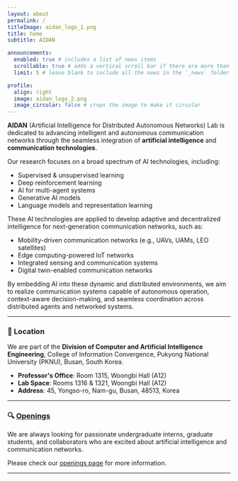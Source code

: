 ```yaml
---
layout: about
permalink: /
titleImage: aidan_logo_1.png
title: home
subtitle: AIDAN

announcements:
  enabled: true # includes a list of news items
  scrollable: true # adds a vertical scroll bar if there are more than 3 news items
  limit: 5 # leave blank to include all the news in the `_news` folder

profile:
  align: right
  image: aidan_logo_2.png
  image_circular: false # crops the image to make it circular
---
```


**AIDAN** (Artificial Intelligence for Distributed Autonomous Networks) Lab is dedicated to advancing intelligent and autonomous communication networks through the seamless integration of **artificial intelligence** and **communication technologies**.

Our research focuses on a broad spectrum of AI technologies, including:

- Supervised & unsupervised learning
- Deep reinforcement learning
- AI for multi-agent systems
- Generative AI models
- Language models and representation learning

These AI technologies are applied to develop adaptive and decentralized intelligence for next-generation communication networks, such as:

- Mobility-driven communication networks (e.g., UAVs, UAMs, LEO satellites)
- Edge computing-powered IoT networks
- Integrated sensing and communication systems
- Digital twin-enabled communication networks

By embedding AI into these dynamic and distributed environments, we aim to realize communication systems capable of autonomous operation, context-aware decision-making, and seamless coordination across distributed agents and networked systems.


---
### 📌 Location
 We are part of the **Division of Computer and Artificial Intelligence Engineering**, College of Information Convergence, Pukyong National University (PKNU), Busan, South Korea.

- **Professor's Office**: Room 1315, Woongbi Hall (A12)  
- **Lab Space**: Rooms 1316 & 1321, Woongbi Hall (A12)  
- **Address**: 45, Yongso-ro, Nam-gu, Busan, 48513, Korea

---

### 🔍 [Openings](/openings)

We are always looking for passionate undergraduate interns, graduate students, and collaborators who are excited about artificial intelligence and communication networks.

Please check our [openings page](/openings) for more information.

---